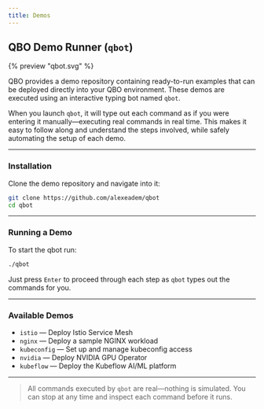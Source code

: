 ```yaml
---
title: Demos
---
```


## QBO Demo Runner (`qbot`)

{% preview "qbot.svg" %}

QBO provides a demo repository containing ready-to-run examples that can be deployed directly into your QBO environment. These demos are executed using an interactive typing bot named `qbot`.

When you launch `qbot`, it will type out each command as if you were entering it manually—executing real commands in real time. This makes it easy to follow along and understand the steps involved, while safely automating the setup of each demo.

---

### Installation

Clone the demo repository and navigate into it:

```bash
git clone https://github.com/alexeadem/qbot
cd qbot
```

---

### Running a Demo

To start the qbot run:

```bash
./qbot
```

Just press `Enter` to proceed through each step as `qbot` types out the commands for you.

---

### Available Demos

- `istio` — Deploy Istio Service Mesh
- `nginx` — Deploy a sample NGINX workload
- `kubeconfig` — Set up and manage kubeconfig access
- `nvidia` — Deploy NVIDIA GPU Operator
- `kubeflow` — Deploy the Kubeflow AI/ML platform

---

> All commands executed by `qbot` are real—nothing is simulated. You can stop at any time and inspect each command before it runs.

